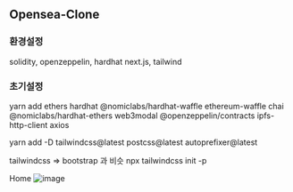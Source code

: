 ## Opensea-Clone

### 환경설정
solidity, openzeppelin, hardhat
next.js, tailwind

### 초기설정
yarn add ethers hardhat @nomiclabs/hardhat-waffle ethereum-waffle chai @nomiclabs/hardhat-ethers web3modal @openzeppelin/contracts ipfs-http-client axios

yarn add -D tailwindcss@latest postcss@latest autoprefixer@latest

tailwindcss => bootstrap 과 비슷
npx tailwindcss init -p

Home
![image](https://user-images.githubusercontent.com/57488270/150742013-41918e9f-ec6b-4bbc-aab0-7161ec0b0084.png)
